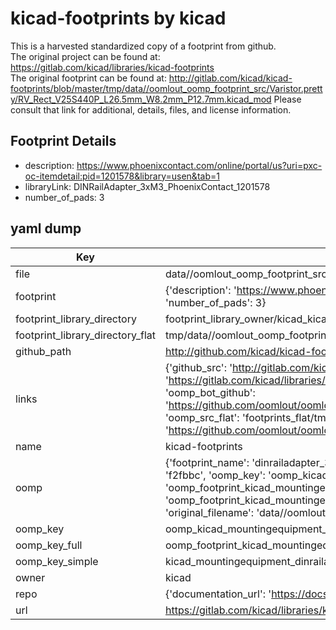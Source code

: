 # kicad-footprints by kicad  
This is a harvested standardized copy of a footprint from github.  
The original project can be found at:  
https://gitlab.com/kicad/libraries/kicad-footprints  
The original footprint can be found at:
http://gitlab.com/kicad/kicad-footprints/blob/master/tmp/data//oomlout_oomp_footprint_src/Varistor.pretty/RV_Rect_V25S440P_L26.5mm_W8.2mm_P12.7mm.kicad_mod
Please consult that link for additional, details, files, and license information.  
## Footprint Details
* description: https://www.phoenixcontact.com/online/portal/us?uri=pxc-oc-itemdetail:pid=1201578&library=usen&tab=1  
* libraryLink: DINRailAdapter_3xM3_PhoenixContact_1201578  
* number_of_pads: 3  
## yaml dump  
| Key | Value |  
| --- | --- |  
| file | data//oomlout_oomp_footprint_src/kicad-footprints/MountingEquipment.pretty/DINRailAdapter_3xM3_PhoenixContact_1201578.kicad_mod |  
| footprint | {'description': 'https://www.phoenixcontact.com/online/portal/us?uri=pxc-oc-itemdetail:pid=1201578&library=usen&tab=1', 'libraryLink': 'DINRailAdapter_3xM3_PhoenixContact_1201578', 'number_of_pads': 3} |  
| footprint_library_directory | footprint_library_owner/kicad_kicad-footprints/ |  
| footprint_library_directory_flat | tmp/data//oomlout_oomp_footprint_src/footprints_flat/kicad_mountingequipment_dinrailadapter_3xm3_phoenixcontact_1201578/working |  
| github_path | http://github.com/kicad/kicad-footprints/blob/master/tmp/data//oomlout_oomp_footprint_src/MountingEquipment.pretty/DINRailAdapter_3xM3_PhoenixContact_1201578.kicad_mod |  
| links | {'github_src': 'http://gitlab.com/kicad/kicad-footprints/blob/master/tmp/data//oomlout_oomp_footprint_src/Varistor.pretty/RV_Rect_V25S440P_L26.5mm_W8.2mm_P12.7mm.kicad_mod', 'github_src_repo': 'https://gitlab.com/kicad/libraries/kicad-footprints', 'oomp_bot': 'tmp/data//oomlout_oomp_footprint_src/footprints/kicad_mountingequipment_dinrailadapter_3xm3_phoenixcontact_1201578/working', 'oomp_bot_github': 'https://github.com/oomlout/oomlout_oomp_footprint_bot/tree/main/tmp/data//oomlout_oomp_footprint_src/footprints/kicad_mountingequipment_dinrailadapter_3xm3_phoenixcontact_1201578/working', 'oomp_src_flat': 'footprints_flat/tmp/data//oomlout_oomp_footprint_src/footprints_flat/kicad_mountingequipment_dinrailadapter_3xm3_phoenixcontact_1201578/working', 'oomp_src_flat_github': 'https://github.com/oomlout/oomlout_oomp_footprint_src/tree/main/tmp/data//oomlout_oomp_footprint_src/footprints_flat/kicad_mountingequipment_dinrailadapter_3xm3_phoenixcontact_1201578/working'} |  
| name | kicad-footprints |  
| oomp | {'footprint_name': 'dinrailadapter_3xm3_phoenixcontact_1201578', 'library_name': 'mountingequipment', 'md5': 'f2fbbce0fdb0e1567ecbde86321343b8', 'md5_10': 'f2fbbce0fd', 'md5_5': 'f2fbb', 'md5_6': 'f2fbbc', 'oomp_key': 'oomp_kicad_mountingequipment_dinrailadapter_3xm3_phoenixcontact_1201578', 'oomp_key_extra': 'oomp_footprint_kicad_mountingequipment_dinrailadapter_3xm3_phoenixcontact_1201578', 'oomp_key_full': 'oomp_footprint_kicad_mountingequipment_dinrailadapter_3xm3_phoenixcontact_1201578_f2fbbc', 'oomp_key_simple': 'kicad_mountingequipment_dinrailadapter_3xm3_phoenixcontact_1201578', 'original_filename': 'data//oomlout_oomp_footprint_src/kicad-footprints/MountingEquipment.pretty/DINRailAdapter_3xM3_PhoenixContact_1201578.kicad_mod', 'owner_name': 'kicad'} |  
| oomp_key | oomp_kicad_mountingequipment_dinrailadapter_3xm3_phoenixcontact_1201578 |  
| oomp_key_full | oomp_footprint_kicad_mountingequipment_dinrailadapter_3xm3_phoenixcontact_1201578 |  
| oomp_key_simple | kicad_mountingequipment_dinrailadapter_3xm3_phoenixcontact_1201578 |  
| owner | kicad |  
| repo | {'documentation_url': 'https://docs.github.com/rest/repos/repos#get-a-repository', 'message': 'Not Found'} |  
| url | https://gitlab.com/kicad/libraries/kicad-footprints |  


